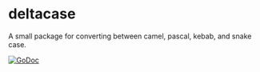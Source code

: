 # deltacase
A small package for converting between camel, pascal, kebab, and snake case.


[![GoDoc](https://godoc.org/github.com/golang/gddo?status.svg)](http://godoc.org/github.com/crhntr/deltacase)

